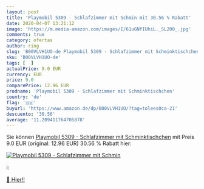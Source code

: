 ```yaml
---
layout: post
title: 'Playmobil 5309 - Schlafzimmer mit Schmin mit 30.56 % Rabatt'
date: 2020-04-07 13:21:12
image: 'https://m.media-amazon.com/images/I/61uGNfIUhiL._SL200_.jpg'
comments: true
category: ofertas
author: ring
slug: 'B00VLVH1UO-de Playmobil 5309 - Schlafzimmer mit Schminktischchen'
sku: 'B00VLVH1UO-de'
tags: [  ]
actualPrice: 9.0 EUR
currency: EUR
price: 9.0
comparePrice: 12.96 EUR
prodname: 'Playmobil 5309 - Schlafzimmer mit Schminktischchen'
country: 'de'
flag: '🇩🇪'
buyurl: 'https://www.amazon.de/dp/B00VLVH1UO/?tag=tolees0ca-21'
descuento: '30.56'
average: '11.209411764705878'
---
```


Sie können [Playmobil 5309 - Schlafzimmer mit Schminktischchen](https://www.amazon.de/dp/B00VLVH1UO/?tag=tolees0ca-21) mit Preis 9.0 EUR (original: 12.96 EUR) 30.56 % Rabatt hier:

[![Playmobil 5309 - Schlafzimmer mit Schmin](https://m.media-amazon.com/images/I/61uGNfIUhiL._SL200_.jpg)](https://www.amazon.de/dp/B00VLVH1UO/?tag=tolees0ca-21)

ℹ️:


[🛒 Hier!!](https://www.amazon.de/dp/B00VLVH1UO/?tag=tolees0ca-21)
